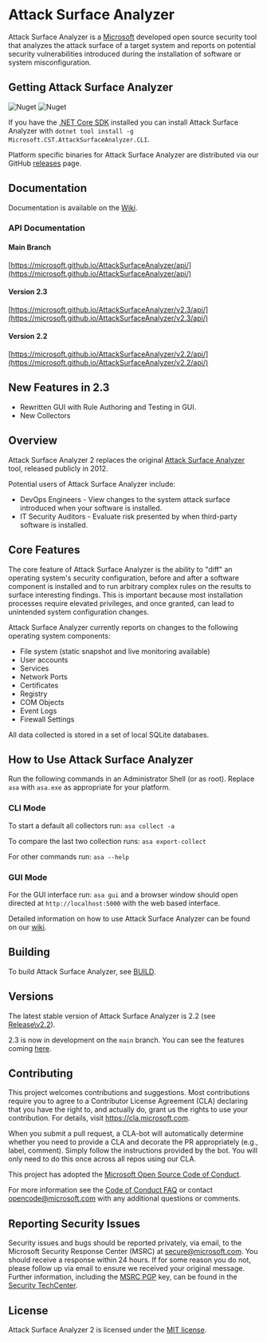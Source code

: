 # Attack Surface Analyzer 
Attack Surface Analyzer is a [Microsoft](https://github.com/microsoft/) developed open source security tool that analyzes the attack 
surface of a target system and reports on potential security vulnerabilities introduced during
the installation of software or system misconfiguration. 

## Getting Attack Surface Analyzer
![Nuget](https://img.shields.io/nuget/v/Microsoft.CST.AttackSurfaceAnalyzer.Cli?link=https://www.nuget.org/packages/Microsoft.CST.AttackSurfaceAnalyzer.CLI&link=https://www.nuget.org/packages/Microsoft.CST.AttackSurfaceAnalyzer.CLI) ![Nuget](https://img.shields.io/nuget/dt/Microsoft.CST.AttackSurfaceAnalyzer.Cli?link=https://www.nuget.org/packages/Microsoft.CST.AttackSurfaceAnalyzer.CLI&link=https://www.nuget.org/packages/Microsoft.CST.AttackSurfaceAnalyzer.CLI)

If you have the [.NET Core SDK](https://dotnet.microsoft.com/download) installed you can install Attack Surface Analyzer with `dotnet tool install -g Microsoft.CST.AttackSurfaceAnalyzer.CLI`.

Platform specific binaries for Attack Surface Analyzer are distributed via our GitHub [releases](https://github.com/Microsoft/AttackSurfaceAnalyzer/releases/latest) page.

## Documentation

Documentation is available on the [Wiki](https://github.com/Microsoft/AttackSurfaceAnalyzer/wiki/).

### API Documentation

#### Main Branch

[https://microsoft.github.io/AttackSurfaceAnalyzer/api/](https://microsoft.github.io/AttackSurfaceAnalyzer/api/)

#### Version 2.3
[https://microsoft.github.io/AttackSurfaceAnalyzer/v2.3/api/](https://microsoft.github.io/AttackSurfaceAnalyzer/v2.3/api/)

#### Version 2.2
[https://microsoft.github.io/AttackSurfaceAnalyzer/v2.2/api/](https://microsoft.github.io/AttackSurfaceAnalyzer/v2.2/api/)

## New Features in 2.3

- Rewritten GUI with Rule Authoring and Testing in GUI.
- New Collectors

## Overview

Attack Surface Analyzer 2 replaces the original [Attack Surface Analyzer](https://www.microsoft.com/en-us/download/details.aspx?id=24487) tool, released publicly in 2012.

Potential users of Attack Surface Analyzer include:

* DevOps Engineers - View changes to the system attack surface introduced when your software is installed.
* IT Security Auditors - Evaluate risk presented by when third-party software is installed.

## Core Features

The core feature of Attack Surface Analyzer is the ability to "diff" an operating system's security configuration, before and after a software component is installed and to run arbitrary complex rules on the results to surface interesting findings. This is important because most installation processes require elevated privileges, and once granted, can lead to unintended system configuration changes.

Attack Surface Analyzer currently reports on changes to the following operating system components:

- File system (static snapshot and live monitoring available)
- User accounts
- Services
- Network Ports
- Certificates
- Registry
- COM Objects
- Event Logs
- Firewall Settings

All data collected is stored in a set of local SQLite databases.

## How to Use Attack Surface Analyzer

Run the following commands in an Administrator Shell (or as root).  Replace ```asa``` with ```asa.exe``` as appropriate for your platform.

### CLI Mode
To start a default all collectors run: ```asa collect -a```

To compare the last two collection runs: ```asa export-collect```

For other commands run: ```asa --help```

### GUI Mode
For the GUI interface run: ```asa gui``` and a browser window should open directed at ```http://localhost:5000``` with the web based interface.

Detailed information on how to use Attack Surface Analyzer can be found on our
[wiki](https://github.com/Microsoft/AttackSurfaceAnalyzer/wiki).

## Building

To build Attack Surface Analyzer, see [BUILD](https://github.com/Microsoft/AttackSurfaceAnalyzer/blob/main/BUILD.md).

## Versions
The latest stable version of Attack Surface Analyzer is 2.2 (see [Release\v2.2](https://github.com/Microsoft/AttackSurfaceAnalyzer/tree/release/v2.2)).  

2.3 is now in development on the `main` branch.  You can see the features coming [here](https://github.com/microsoft/attacksurfaceanalyzer/issues?q=is%3Aissue+milestone%3Av2.3+).

## Contributing

This project welcomes contributions and suggestions. Most contributions require you to 
agree to a Contributor License Agreement (CLA) declaring that you have the right to, 
and actually do, grant us the rights to use your contribution. For details, visit 
https://cla.microsoft.com.

When you submit a pull request, a CLA-bot will automatically determine whether you 
need to provide a CLA and decorate the PR appropriately (e.g., label, comment). Simply 
follow the instructions provided by the bot. You will only need to do this once across all 
repos using our CLA.

This project has adopted the
[Microsoft Open Source Code of Conduct](https://opensource.microsoft.com/codeofconduct/).

For more information see the [Code of Conduct FAQ](https://opensource.microsoft.com/codeofconduct/faq/) or
contact [opencode@microsoft.com](mailto:opencode@microsoft.com) with any additional questions or comments.

## Reporting Security Issues

Security issues and bugs should be reported privately, via email, to the Microsoft Security
Response Center (MSRC) at [secure@microsoft.com](mailto:secure@microsoft.com). You should
receive a response within 24 hours. If for some reason you do not, please follow up via
email to ensure we received your original message. Further information, including the
[MSRC PGP](https://technet.microsoft.com/en-us/security/dn606155) key, can be found in
the [Security TechCenter](https://technet.microsoft.com/en-us/security/default).

## License

Attack Surface Analyzer 2 is licensed under the
[MIT license](https://github.com/Microsoft/AttackSurfaceAnalyzer/blob/main/LICENSE).